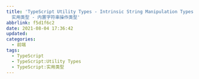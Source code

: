 ```yaml
---
title: 'TypeScript Utility Types - Intrinsic String Manipulation Types: TypeScript
  实用类型 - 内置字符串操作类型'
abbrlink: f5d1f6c2
date: 2021-08-04 17:36:42
updated:
categories:
  - 前端
tags:
  - TypeScript
  - TypeScript:Utility Types
  - TypeScript:实用类型
---
```

